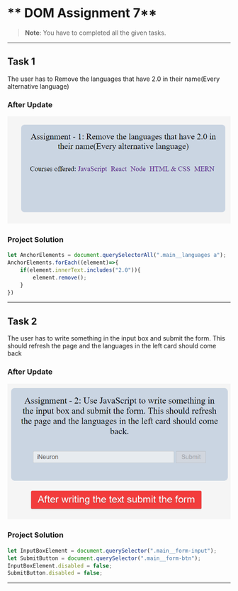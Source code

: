 # ** DOM Assignment 7**
>**Note**: You have to completed all the given tasks.

---

## **Task 1**

The user has to Remove the languages that have 2.0 in their name(Every alternative language)

### **After Update**
![Output Image](./ass7.1-after.png)

### **Project Solution**
```js
let AnchorElements = document.querySelectorAll(".main__languages a");
AnchorElements.forEach((element)=>{
    if(element.innerText.includes("2.0")){
        element.remove();
    }
})
```
---

## **Task 2**

The user has to write something in the input box and submit the form. This should refresh the page and the languages in the left card should come back

### **After Update**
![Output Image](./ass7.2-after.png)

### **Project Solution**
```js
let InputBoxElement = document.querySelector(".main__form-input");
let SubmitButton = document.querySelector(".main__form-btn");
InputBoxElement.disabled = false;
SubmitButton.disabled = false;
```
---
